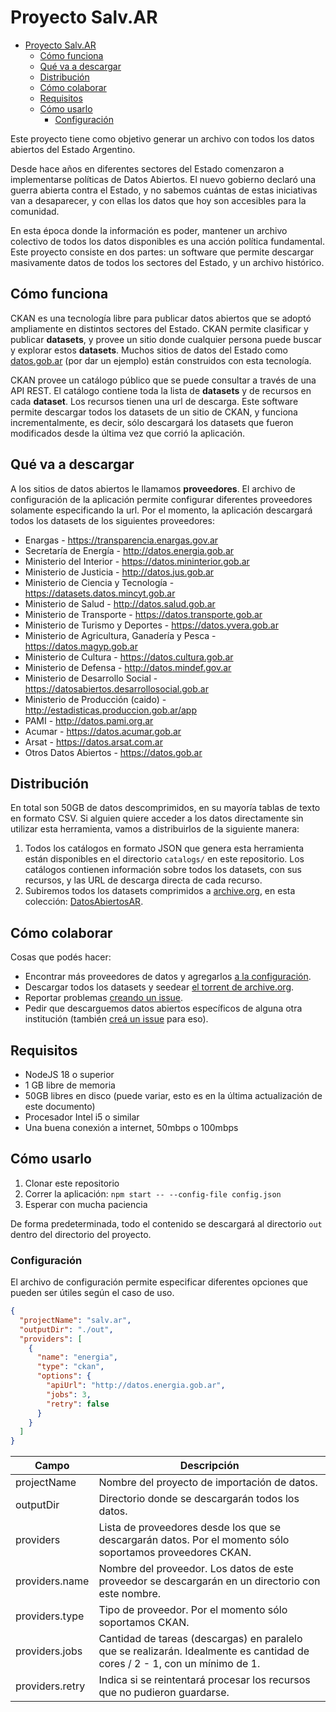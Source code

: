 # Proyecto Salv.AR

<!-- TOC -->
* [Proyecto Salv.AR](#proyecto-salvar)
  * [Cómo funciona](#cómo-funciona)
  * [Qué va a descargar](#qué-va-a-descargar)
  * [Distribución](#distribución)
  * [Cómo colaborar](#cómo-colaborar)
  * [Requisitos](#requisitos)
  * [Cómo usarlo](#cómo-usarlo)
    * [Configuración](#configuración)
<!-- TOC -->

Este proyecto tiene como objetivo generar un archivo con todos los datos abiertos del Estado Argentino.

Desde hace años en diferentes sectores del Estado comenzaron a implementarse políticas de Datos Abiertos.
El nuevo gobierno declaró una guerra abierta contra el Estado, y no sabemos cuántas de estas iniciativas van
a desaparecer, y con ellas los datos que hoy son accesibles para la comunidad.

En esta época donde la información es poder, mantener un archivo colectivo de todos los datos disponibles es una
acción política fundamental. Este proyecto consiste en dos partes: un software que permite descargar masivamente
datos de todos los sectores del Estado, y un archivo histórico.

## Cómo funciona

CKAN es una tecnología libre para publicar datos abiertos que se adoptó ampliamente en distintos sectores
del Estado. CKAN permite clasificar y publicar __datasets__, y provee un sitio donde cualquier persona puede
buscar y explorar estos __datasets__. Muchos sitios de datos del Estado como [datos.gob.ar](https://datos.gob.ar)
(por dar un ejemplo) están construidos con esta tecnología.

CKAN provee un catálogo público que se puede consultar a través de una API REST. El catálogo contiene toda la lista
de __datasets__ y de recursos en cada __dataset__. Los recursos tienen una url de descarga. Este software permite
descargar todos los datasets de un sitio de CKAN, y funciona incrementalmente, es decir, sólo descargará los datasets
que fueron modificados desde la última vez que corrió la aplicación.

## Qué va a descargar

A los sitios de datos abiertos le llamamos __proveedores__. El archivo de configuración de la aplicación permite
configurar diferentes proveedores solamente especificando la url. Por el momento, la aplicación descargará todos
los datasets de los siguientes proveedores:

* Enargas - https://transparencia.enargas.gov.ar
* Secretaría de Energía - http://datos.energia.gob.ar
* Ministerio del Interior - https://datos.mininterior.gob.ar
* Ministerio de Justicia - http://datos.jus.gob.ar
* Ministerio de Ciencia y Tecnología - https://datasets.datos.mincyt.gob.ar
* Ministerio de Salud - http://datos.salud.gob.ar
* Ministerio de Transporte - https://datos.transporte.gob.ar
* Ministerio de Turismo y Deportes - https://datos.yvera.gob.ar
* Ministerio de Agricultura, Ganadería y Pesca - https://datos.magyp.gob.ar
* Ministerio de Cultura - https://datos.cultura.gob.ar
* Ministerio de Defensa - http://datos.mindef.gov.ar
* Ministerio de Desarrollo Social - https://datosabiertos.desarrollosocial.gob.ar
* Ministerio de Producción (caido) - http://estadisticas.produccion.gob.ar/app
* PAMI - http://datos.pami.org.ar
* Acumar - https://datos.acumar.gob.ar
* Arsat - https://datos.arsat.com.ar
* Otros Datos Abiertos - https://datos.gob.ar

## Distribución

En total son 50GB de datos descomprimidos, en su mayoría tablas de texto en formato CSV. Si alguien
quiere acceder a los datos directamente sin utilizar esta herramienta, vamos a distribuirlos de la
siguiente manera:

1. Todos los catálogos en formato JSON que genera esta herramienta están disponibles en el directorio `catalogs/`
  en este repositorio. Los catálogos contienen información sobre todos los datasets, con sus recursos, y las URL
  de descarga directa de cada recurso.
2. Subiremos todos los datasets comprimidos a [archive.org](https://archive.org), en esta colección:
  [DatosAbiertosAR](https://archive.org/details/DatosAbiertosAR).

## Cómo colaborar

Cosas que podés hacer:

* Encontrar más proveedores de datos y agregarlos [a la configuración](https://github.com/f-nyx/DatosAbiertosAR/blob/main/config.json).
* Descargar todos los datasets y seedear [el torrent de archive.org](https://archive.org/download/DatosAbiertosAR/DatosAbiertosAR_archive.torrent).
* Reportar problemas [creando un issue](https://github.com/f-nyx/DatosAbiertosAR/issues/new).
* Pedir que descarguemos datos abiertos específicos de alguna otra institución (también [creá un issue](https://github.com/f-nyx/DatosAbiertosAR/issues/new) para eso).

## Requisitos

* NodeJS 18 o superior
* 1 GB libre de memoria
* 50GB libres en disco (puede variar, esto es en la última actualización de este documento)
* Procesador Intel i5 o similar
* Una buena conexión a internet, 50mbps o 100mbps

## Cómo usarlo

1. Clonar este repositorio
2. Correr la aplicación: `npm start -- --config-file config.json`
3. Esperar con mucha paciencia

De forma predeterminada, todo el contenido se descargará al directorio `out` dentro del directorio del proyecto.

### Configuración

El archivo de configuración permite especificar diferentes opciones que pueden ser útiles según el caso de uso.

```json
{
  "projectName": "salv.ar",
  "outputDir": "./out",
  "providers": [
    { 
      "name": "energia",
      "type": "ckan",
      "options": {
        "apiUrl": "http://datos.energia.gob.ar",
        "jobs": 3,
        "retry": false
      }
    }
  ]
}
```

| Campo           | Descripción                                                                                                                |
|-----------------|----------------------------------------------------------------------------------------------------------------------------|
| projectName     | Nombre del proyecto de importación de datos.                                                                               |
| outputDir       | Directorio donde se descargarán todos los datos.                                                                           |
| providers       | Lista de proveedores desde los que se descargarán datos. Por el momento sólo soportamos proveedores CKAN.                  |
| providers.name  | Nombre del proveedor. Los datos de este proveedor se descargarán en un directorio con este nombre.                         |
| providers.type  | Tipo de proveedor. Por el momento sólo soportamos CKAN.                                                                    |
| providers.jobs  | Cantidad de tareas (descargas) en paralelo que se realizarán. Idealmente es cantidad de cores / 2 - 1, con un mínimo de 1. |
| providers.retry | Indica si se reintentará procesar los recursos que no pudieron guardarse.                                                  |
